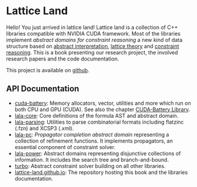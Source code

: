 # Lattice Land

Hello! You just arrived in lattice land!
Lattice land is a collection of C++ libraries compatible with NVIDIA CUDA framework.
Most of the libraries implement _abstract domains for constraint reasoning_ a new kind of data structure based on [abstract interpretation](https://en.wikipedia.org/wiki/Abstract_interpretation), [lattice theory](https://en.wikipedia.org/wiki/Lattice_(order)) and [constraint reasoning](https://en.wikipedia.org/wiki/Constraint_satisfaction).
This is a book presenting our research project, the involved research papers and the code documentation.

This project is available on [github](https://github.com/lattice-land).

## API Documentation

* [cuda-battery](https://lattice-land.github.io/cuda-battery): Memory allocators, vector, utilities and more which run on both CPU and GPU (CUDA).
See also the chapter [CUDA-Battery Library](1-cuda-battery.md).
* [lala-core](https://lattice-land.github.io/lala-core): Core definitions of the formula AST and abstract domain.
* [lala-parsing](https://lattice-land.github.io/lala-parsing): Utilities to parse combinatorial formats including flatzinc (.fzn) and XCSP3 (.xml).
* [lala-pc](https://lattice-land.github.io/lala-pc): _Propagator completion abstract domain_ representing a collection of refinement functions. It implements propagators, an essential component of constraint solver.
* [lala-power](https://lattice-land.github.io/lala-power): Abstract domains representing disjunctive collections of information. It includes the search tree and branch-and-bound.
* [turbo](https://lattice-land.github.io/turbo): Abstract constraint solver building on all other libraries.
* [lattice-land.github.io](https://github.com/lattice-land/lattice-land.github.io): The repository hosting this book and the libraries documentation.

